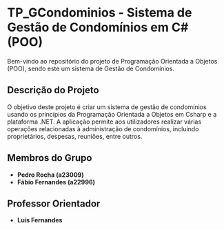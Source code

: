 # TP_GCondominios - Sistema de Gestão de Condomínios em C# (POO)

Bem-vindo ao repositório do projeto de Programação Orientada a Objetos (POO), sendo este um sistema de Gestão de Condomínios.

## Descrição do Projeto

O objetivo deste projeto é criar um sistema de gestão de condomínios usando os princípios da Programação Orientada a Objetos em Csharp e a plataforma .NET. A aplicação permite aos utilizadores realizar várias operações relacionadas à administração de condomínios, incluindo proprietários, despesas, reuniões, entre outros.

## Membros do Grupo

- **Pedro Rocha (a23009)**
- **Fábio Fernandes (a22996)**

## Professor Orientador

- **Luís Fernandes**
